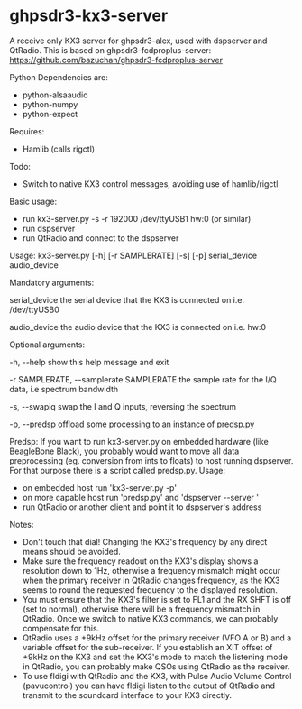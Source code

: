 ghpsdr3-kx3-server
=========================

A receive only KX3 server for ghpsdr3-alex, used with dspserver and QtRadio. 
This is based on ghpsdr3-fcdproplus-server: 
    https://github.com/bazuchan/ghpsdr3-fcdproplus-server

Python Dependencies are:
 - python-alsaaudio
 - python-numpy
 - python-expect
 
Requires:
 - Hamlib (calls rigctl)

Todo:
 - Switch to native KX3 control messages, avoiding use of hamlib/rigctl

Basic usage:
 - run kx3-server.py -s -r 192000 /dev/ttyUSB1 hw:0  (or similar)
 - run dspserver
 - run QtRadio and connect to the dspserver

Usage: kx3-server.py [-h] [-r SAMPLERATE] [-s] [-p] serial_device audio_device

Mandatory arguments:

  serial_device         the serial device that the KX3 is connected on i.e. /dev/ttyUSB0
                        
  audio_device          the audio device that the KX3 is connected on i.e. hw:0

Optional arguments:

  -h, --help            show this help message and exit
  
  -r SAMPLERATE, --samplerate SAMPLERATE
                        the sample rate for the I/Q data, i.e spectrum
                        bandwidth
                        
  -s, --swapiq          swap the I and Q inputs, reversing the spectrum
  
  -p, --predsp          offload some processing to an instance of predsp.py

Predsp:
If you want to run kx3-server.py on embedded hardware (like BeagleBone Black),
you probably would want to move all data preprocessing (eg. conversion from ints to floats)
to host running dspserver. For that purpose there is a script called predsp.py. Usage:
 - on embedded host run 'kx3-server.py -p'
 - on more capable host run 'predsp.py' and 'dspserver --server <embedded host ip>'
 - run QtRadio or another client and point it to dspserver's address

Notes:
 - Don't touch that dial! Changing the KX3's frequency by any direct means should be avoided.
 - Make sure the frequency readout on the KX3's display shows a resolution down to 1Hz, otherwise
a frequency mismatch might occur when the primary receiver in QtRadio changes frequency, as the KX3
seems to round the requested frequency to the displayed resolution. 
 - You must ensure that the KX3's filter is set to FL1 and the RX SHFT is off (set to normal),
otherwise there will be a frequency mismatch in QtRadio.  Once we switch to native KX3 commands,
we can probably compensate for this.
 - QtRadio uses a +9kHz offset for the primary receiver (VFO A or B) and a variable offset for 
the sub-receiver.  If you establish an XIT offset of +9kHz on the KX3 and set the KX3's mode to match the 
listening mode in QtRadio, you can probably make QSOs using QtRadio as the receiver.
- To use fldigi with QtRadio and the KX3, with Pulse Audio Volume Control (pavucontrol) you can have
fldigi listen to the output of QtRadio and transmit to the soundcard interface to your KX3 directly.


